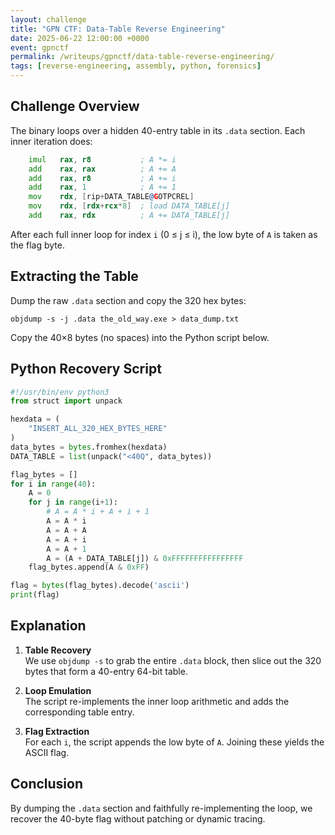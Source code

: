 ```yaml
---
layout: challenge
title: "GPN CTF: Data-Table Reverse Engineering"
date: 2025-06-22 12:00:00 +0000
event: gpnctf
permalink: /writeups/gpnctf/data-table-reverse-engineering/
tags: [reverse-engineering, assembly, python, forensics]
---
```


## Challenge Overview

The binary loops over a hidden 40-entry table in its `.data` section. Each inner iteration does:

```asm
    imul   rax, r8           ; A *= i
    add    rax, rax          ; A += A
    add    rax, r8           ; A += i
    add    rax, 1            ; A += 1
    mov    rdx, [rip+DATA_TABLE@GOTPCREL]
    mov    rdx, [rdx+rcx*8]  ; load DATA_TABLE[j]
    add    rax, rdx          ; A += DATA_TABLE[j]
```

After each full inner loop for index `i` (0 ≤ j ≤ i), the low byte of `A` is taken as the flag byte.

## Extracting the Table

Dump the raw `.data` section and copy the 320 hex bytes:

```pwsh
objdump -s -j .data the_old_way.exe > data_dump.txt
```

Copy the 40×8 bytes (no spaces) into the Python script below.

## Python Recovery Script

```python
#!/usr/bin/env python3
from struct import unpack

hexdata = (
    "INSERT_ALL_320_HEX_BYTES_HERE"
)
data_bytes = bytes.fromhex(hexdata)
DATA_TABLE = list(unpack("<40Q", data_bytes))

flag_bytes = []
for i in range(40):
    A = 0
    for j in range(i+1):
        # A = A * i + A + i + 1
        A = A * i
        A = A + A
        A = A + i
        A = A + 1
        A = (A + DATA_TABLE[j]) & 0xFFFFFFFFFFFFFFFF
    flag_bytes.append(A & 0xFF)

flag = bytes(flag_bytes).decode('ascii')
print(flag)
```

## Explanation

1. **Table Recovery**  
   We use `objdump -s` to grab the entire `.data` block, then slice out the 320 bytes that form a 40-entry 64-bit table.

2. **Loop Emulation**  
   The script re-implements the inner loop arithmetic and adds the corresponding table entry.

3. **Flag Extraction**  
   For each `i`, the script appends the low byte of `A`. Joining these yields the ASCII flag.

## Conclusion

By dumping the `.data` section and faithfully re-implementing the loop, we recover the 40-byte flag without patching or dynamic tracing.
